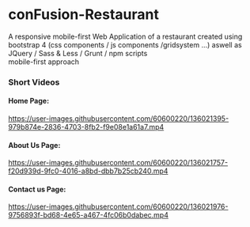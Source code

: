 # conFusion-Restaurant

A responsive mobile-first Web Application of a restaurant created using bootstrap 4 (css components / js components /gridsystem ...) aswell as  JQuery / Sass & Less / Grunt / npm scripts \
mobile-first approach
### Short Videos

#### Home Page:




https://user-images.githubusercontent.com/60600220/136021395-979b874e-2836-4703-8fb2-f9e08e1a61a7.mp4



#### About Us Page:




https://user-images.githubusercontent.com/60600220/136021757-f20d939d-9fc0-4016-a8bd-dbb7b25cb240.mp4



#### Contact us Page:




https://user-images.githubusercontent.com/60600220/136021976-9756893f-bd68-4e65-a467-4fc06b0dabec.mp4

